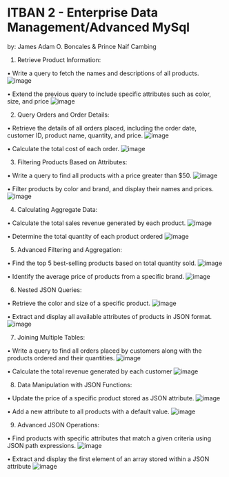 # ITBAN 2 - Enterprise Data Management/Advanced MySql

by: James Adam O. Boncales & Prince Naif Cambing

1. Retrieve Product Information:
   
• Write a query to fetch the names and descriptions of all products.
![image](https://github.com/James3433/Querry_Project/assets/125450319/12c122c6-653c-4e74-a993-ab32d7f0617e)

• Extend the previous query to include specific attributes such as color, size, and 
price 
![image](https://github.com/James3433/Querry_Project/assets/125450319/6ee25a1f-c6c2-47c1-9b51-a1abe4eb89c4)

2. Query Orders and Order Details:
   
• Retrieve the details of all orders placed, including the order date, customer ID, product name, quantity, and price.
![image](https://github.com/James3433/Querry_Project/assets/125450319/84949402-b551-4109-84af-12a3e5b31bf2)

• Calculate the total cost of each order.
![image](https://github.com/James3433/Querry_Project/assets/125450319/9edda318-66fb-4860-9371-2fe4fd048415)

3. Filtering Products Based on Attributes:
   
• Write a query to find all products with a price greater than $50.
![image](https://github.com/James3433/Querry_Project/assets/125450319/e3939eea-e508-41b6-9026-0fb0a4461d64)

• Filter products by color and brand, and display their names and prices.
![image](https://github.com/James3433/Querry_Project/assets/125450319/68dd7e22-b78e-43f2-857d-aeade531e7ec)

4. Calculating Aggregate Data:
   
• Calculate the total sales revenue generated by each product.
![image](https://github.com/James3433/Querry_Project/assets/125450319/d6c62eb9-00a4-428b-be0f-5445c9d39dba)

• Determine the total quantity of each product ordered
![image](https://github.com/James3433/Querry_Project/assets/125450319/abe8d91b-1c23-4d41-9df6-f0faf116a99f)

5. Advanced Filtering and Aggregation:
   
• Find the top 5 best-selling products based on total quantity sold.
![image](https://github.com/James3433/Querry_Project/assets/125450319/b518f2bb-b69c-42f8-af00-6470712d5a5a)

• Identify the average price of products from a specific brand.
![image](https://github.com/James3433/Querry_Project/assets/125450319/17d012db-e5dd-4bc0-9c9a-256c85d0b913)

6. Nested JSON Queries:
   
• Retrieve the color and size of a specific product.
![image](https://github.com/James3433/Querry_Project/assets/125450319/bdcb42f2-2f8e-4907-9950-61599f2fbcc5)

• Extract and display all available attributes of products in JSON format.
![image](https://github.com/James3433/Querry_Project/assets/125450319/32ff2e6d-e913-42df-8d40-260ab2be3cbc)

7. Joining Multiple Tables:
   
• Write a query to find all orders placed by customers along with the products ordered and their quantities.
![image](https://github.com/James3433/Querry_Project/assets/125450319/cdce9a39-a898-4bdd-bdb0-1739287f63ed)

• Calculate the total revenue generated by each customer
![image](https://github.com/James3433/Querry_Project/assets/125450319/552e8fc2-dce3-4c59-b1a4-30d075d01f28)

8. Data Manipulation with JSON Functions:
   
• Update the price of a specific product stored as JSON attribute.
![image](https://github.com/James3433/Querry_Project/assets/125450319/90d0646b-d269-43a6-88f1-4d48ba98b255)

• Add a new attribute to all products with a default value.
![image](https://github.com/James3433/Querry_Project/assets/125450319/2b6ebb5a-754f-4e69-9e58-36426cf197b2)

9. Advanced JSON Operations:
    
• Find products with specific attributes that match a given criteria using JSON path expressions.
![image](https://github.com/James3433/Querry_Project/assets/125450319/4766544a-721b-4362-8b4d-f9c36b3341b8)

• Extract and display the first element of an array stored within a JSON attribute
![image](https://github.com/James3433/Querry_Project/assets/125450319/d01c6387-c63c-4700-90f7-f4e53a59fc20)








